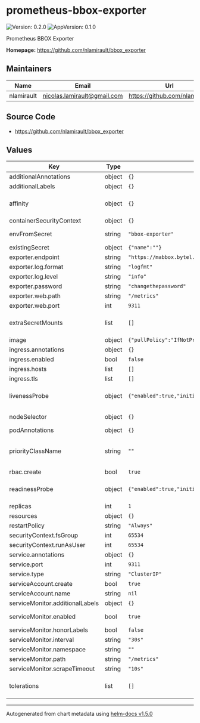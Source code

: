 # prometheus-bbox-exporter

![Version: 0.2.0](https://img.shields.io/badge/Version-0.2.0-informational?style=flat-square) ![AppVersion: 0.1.0](https://img.shields.io/badge/AppVersion-0.1.0-informational?style=flat-square)

Prometheus BBOX Exporter

**Homepage:** <https://github.com/nlamirault/bbox_exporter>

## Maintainers

| Name | Email | Url |
| ---- | ------ | --- |
| nlamirault | nicolas.lamirault@gmail.com | https://github.com/nlamirault |

## Source Code

* <https://github.com/nlamirault/bbox_exporter>

## Values

| Key | Type | Default | Description |
|-----|------|---------|-------------|
| additionalAnnotations | object | `{}` | Additional annotations to add to all resources |
| additionalLabels | object | `{}` |  |
| affinity | object | `{}` | Affinity for pod assignment Ref: https://kubernetes.io/docs/concepts/configuration/assign-pod-node/#affinity-and-anti-affinity |
| containerSecurityContext | object | `{}` |  |
| envFromSecret | string | `"bbox-exporter"` | The name of a secret in the same kubernetes namespace which contain values to be added to the environment |
| existingSecret | object | `{"name":""}` | Existing secret which store data for the exporter |
| exporter.endpoint | string | `"https://mabbox.bytel.fr"` | BBox URL |
| exporter.log.format | string | `"logfmt"` | Log format. Could be logfmt or json |
| exporter.log.level | string | `"info"` | Log level |
| exporter.password | string | `"changethepassword"` | BBox admin password |
| exporter.web.path | string | `"/metrics"` | Path under which to expose metrics. |
| exporter.web.port | int | `9311` | HTTP port used |
| extraSecretMounts | list | `[]` | Additional secret mounts Defines additional mounts with secrets. Secrets must be manually created in the namespace. |
| image | object | `{"pullPolicy":"IfNotPresent","pullSecrets":null,"repository":"ghcr.io/nlamirault/bbox_exporter","tag":"0.4.0"}` | Docker image |
| ingress.annotations | object | `{}` |  |
| ingress.enabled | bool | `false` |  |
| ingress.hosts | list | `[]` |  |
| ingress.tls | list | `[]` |  |
| livenessProbe | object | `{"enabled":true,"initialDelaySeconds":0,"timeoutSeconds":1}` | Configure Kubernetes liveness probe. Ref: https://kubernetes.io/docs/tasks/configure-pod-container/configure-liveness-readiness-probes/ |
| nodeSelector | object | `{}` | Node labels for pod assignment Ref: https://kubernetes.io/docs/user-guide/node-selection/ |
| podAnnotations | object | `{}` |  |
| priorityClassName | string | `""` | Leverage a PriorityClass to ensure your pods survive resource shortages ref: https://kubernetes.io/docs/concepts/configuration/pod-priority-preemption/ |
| rbac.create | bool | `true` | Specifies whether RBAC resources should be created |
| readinessProbe | object | `{"enabled":true,"initialDelaySeconds":0,"periodSeconds":10,"successThreshold":1,"timeoutSeconds":1}` | Configure Kubernetes readiness probe. Ref: https://kubernetes.io/docs/tasks/configure-pod-container/configure-liveness-readiness-probes/ |
| replicas | int | `1` | Number of instance |
| resources | object | `{}` | Container resources: requests and limits for CPU, Memory |
| restartPolicy | string | `"Always"` |  |
| securityContext.fsGroup | int | `65534` |  |
| securityContext.runAsUser | int | `65534` |  |
| service.annotations | object | `{}` |  |
| service.port | int | `9311` |  |
| service.type | string | `"ClusterIP"` |  |
| serviceAccount.create | bool | `true` | Specifies whether a ServiceAccount should be created |
| serviceAccount.name | string | `nil` |  |
| serviceMonitor.additionalLabels | object | `{}` | Add custom labels to the ServiceMonitor resource |
| serviceMonitor.enabled | bool | `true` | Enable this if you're using https://github.com/coreos/prometheus-operator |
| serviceMonitor.honorLabels | bool | `false` |  |
| serviceMonitor.interval | string | `"30s"` | Fallback to the prometheus default unless specified |
| serviceMonitor.namespace | string | `""` | Namespace to deploy the ServiceMonitor |
| serviceMonitor.path | string | `"/metrics"` | Path to scrape metrics |
| serviceMonitor.scrapeTimeout | string | `"10s"` | Timeout for scrape metrics request |
| tolerations | list | `[]` | Tolerations for pod assignment Ref: https://kubernetes.io/docs/concepts/configuration/taint-and-toleration/ |

----------------------------------------------
Autogenerated from chart metadata using [helm-docs v1.5.0](https://github.com/norwoodj/helm-docs/releases/v1.5.0)
